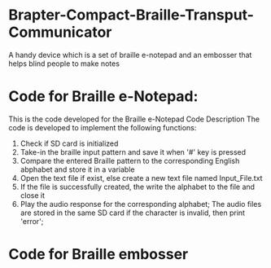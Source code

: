 # Brapter-Compact-Braille-Transput-Communicator
A handy device which is a set of braille e-notepad and an embosser that helps blind people to make notes

# Code for Braille e-Notepad:
This is the code developed for the Braille e-Notepad
Code Description
The code is developed to implement the following functions:
1) Check if SD card is initialized
2) Take-in the braille input pattern and save it when '#' key is pressed
3) Compare the entered Braille pattern to the corresponding English abphabet and store it in a variable
4) Open the text file if exist, else create a new text file named Input_File.txt
5) If the file is successfully created, the write the alphabet to the file and close it
6) Play the audio response for the corresponding alphabet; The audio files are stored in the same SD card if the character is invalid, then print 'error';
# Code for Braille embosser
